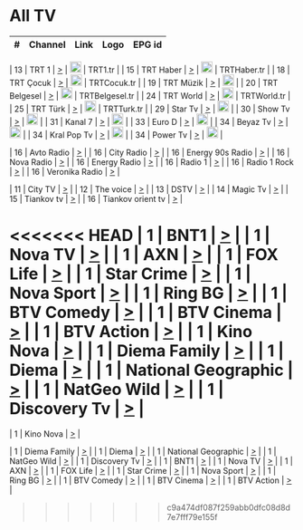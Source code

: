 <h1>All TV</h1>

| #   | Channel        | Link  | Logo | EPG id |
|:---:|:--------------:|:-----:|:----:|:------:|

| 13  | TRT 1            | [>](https://tv-trt1.medya.trt.com.tr/master.m3u8) | <img height="20" src="https://i.imgur.com/j786OLG.png"/> | TRT1.tr |
| 15  | TRT Haber        | [>](https://tv-trthaber.medya.trt.com.tr/master.m3u8) | <img height="20" src="https://i.imgur.com/OVfo8Ab.png"/> | TRTHaber.tr |
| 18  | TRT Çocuk        | [>](https://tv-trtcocuk.medya.trt.com.tr/master.m3u8) | <img height="20" src="https://i.imgur.com/QLFmD6d.png"/> | TRTCocuk.tr |
| 19  | TRT Müzik        | [>](https://tv-trtmuzik.medya.trt.com.tr/master.m3u8) | <img height="20" src="https://i.imgur.com/fIVFCEd.png"/> |
| 20  | TRT Belgesel     | [>](https://tv-trtbelgesel.medya.trt.com.tr/master.m3u8) | <img height="20" src="https://i.imgur.com/MGO87pe.png"/> | TRTBelgesel.tr |
| 24  | TRT World        | [>](https://tv-trtworld.medya.trt.com.tr/master.m3u8) | <img height="20" src="https://i.imgur.com/JEA2xpv.png"/> | TRTWorld.tr |
| 25  | TRT Türk         | [>](https://tv-trtturk.medya.trt.com.tr/master.m3u8) | <img height="20" src="https://i.imgur.com/OSTOQNw.png"/> | TRTTurk.tr |
| 29  | Star Tv   | [>](https://dogus-live.daioncdn.net/startv/startv_360p.m3u8) | <img height="20" src="https://i.imgur.com/IebUZx1.png"/> |
| 30  | Show Tv     | [>](https://ciner-live.daioncdn.net/showtv/showtv.m3u8) | <img height="20" src="https://i.imgur.com/IebUZx1.png"/> |
| 31  | Kanal 7     | [>](https://kanal7-live.daioncdn.net/kanal7/kanal7.m3u8) | <img height="20" src="https://i.imgur.com/IebUZx1.png"/> |
| 33  | Euro D    | [>](https://www.youtube.com/user/KanalD/live) | <img height="20" src="https://i.imgur.com/IebUZx1.png"/> |
| 34  | Beyaz Tv     | [>](https://beyaztv-live.daioncdn.net/beyaztv/beyaztv.m3u8) | <img height="20" src="https://i.imgur.com/IebUZx1.png"/> |
| 34  | Kral Pop Tv     | [>](https://www.youtube.com/watch?v=GuFTuKoXepw) | <img height="20" src="https://i.imgur.com/IebUZx1.png"/> |
| 34  | Power Tv     | [>](https://livetv.powerapp.com.tr/powerTV/powerhd.smil/chunklist.m3u8) | <img height="20" src="https://i.imgur.com/IebUZx1.png"/> |

| 16  | Avto Radio | [>](http://stream.metacast.eu/avtoradio.mp3.m3u) |
| 16  | City Radio | [>](http://stream.metacast.eu/city.aac.m3u) |
| 16  | Energy 90s Radio | [>](http://stream.metacast.eu/energy-90s.m3u) |
| 16  | Nova Radio | [>](http://stream.metacast.eu/nova.aac.m3u) |
| 16  | Energy Radio | [>](http://stream.metacast.eu/nrj.aac.m3u) |
| 16  | Radio 1 | [>](http://stream.metacast.eu/radio1.aac.m3u) |
| 16  | Radio 1 Rock | [>](http://stream.metacast.eu/radio1rock.aac.m3u) |
| 16  | Veronika Radio | [>](http://stream.metacast.eu/veronika.aac.m3u) |

| 11  | City TV | [>](https://tv.city.bg/play/tshls/citytv/index.m3u8) |
| 12  | The voice | [>](https://bss1.neterra.tv/thevoice/thevoice.m3u8) |
| 13  | DSTV | [>](http://46.249.95.140:8081/hls/data.m3u8) |
| 14  | Magic Tv | [>](https://bss1.neterra.tv/magictv/magictv.m3u8) |
| 15  | Tiankov tv | [>](https://streamer103.neterra.tv/tiankov-folk/live.m3u8) |
| 16  | Tiankov orient tv | [>](https://streamer103.neterra.tv/tiankov-orient/live.m3u8) |

<<<<<<< HEAD
| 1 | BNT1 | [>](https://ymkaya.xyz:12434/tv/bnt1/playlist.m3u8?wmsAuthSign=c2VydmVyX3RpbWU9MS8zMC8yMDI1IDc6MzM6NTUgUE0maGFzaF92YWx1ZT1FaGgya2Q0Z28vdTM2NU16NmlzRkh3PT0mdmFsaWRtaW51dGVzPTYw) |
| 1 | Nova TV | [>](https://ymkaya.xyz:12434/tv/novatv/playlist.m3u8?wmsAuthSign=c2VydmVyX3RpbWU9MS8zMC8yMDI1IDc6MzQ6MDUgUE0maGFzaF92YWx1ZT12Q1gxdWpiQTN5dGJ6R2NZZ25TTEZ3PT0mdmFsaWRtaW51dGVzPTYw) |
| 1 | AXN | [>](https://ymkaya.xyz:12434/tv/axn/playlist.m3u8?wmsAuthSign=c2VydmVyX3RpbWU9MS8zMC8yMDI1IDc6MzQ6MTUgUE0maGFzaF92YWx1ZT1BbCt1SHUwMDJob2VvSCtzUkIzRnl3PT0mdmFsaWRtaW51dGVzPTYw) |
| 1 | FOX Life | [>](https://ymkaya.xyz:12434/tv/foxlife/playlist.m3u8?wmsAuthSign=c2VydmVyX3RpbWU9MS8zMC8yMDI1IDc6MzQ6MjUgUE0maGFzaF92YWx1ZT1oUmpRc01jSmh0TmJEOW9DcDExR2p3PT0mdmFsaWRtaW51dGVzPTYw) |
| 1 | Star Crime | [>](https://ymkaya.xyz:12434/tv/foxcrime/playlist.m3u8?wmsAuthSign=c2VydmVyX3RpbWU9MS8zMC8yMDI1IDc6MzQ6MzYgUE0maGFzaF92YWx1ZT1tdjFWQlQzMEJqZ0hpVW9mbEo0MzZBPT0mdmFsaWRtaW51dGVzPTYw) |
| 1 | Nova Sport | [>](https://ymkaya.xyz:12434/tv/novasport/playlist.m3u8?wmsAuthSign=c2VydmVyX3RpbWU9MS8zMC8yMDI1IDc6MzQ6NDUgUE0maGFzaF92YWx1ZT12NVBJOTV1VjJoMThPc0cyUlRBUGFBPT0mdmFsaWRtaW51dGVzPTYw) |
| 1 | Ring BG | [>](https://ymkaya.xyz:12434/tv/ringbg/playlist.m3u8?wmsAuthSign=c2VydmVyX3RpbWU9MS8zMC8yMDI1IDc6MzQ6NTUgUE0maGFzaF92YWx1ZT13enNNRW11cEhJZlZIVUhXWGRvYm9BPT0mdmFsaWRtaW51dGVzPTYw) |
| 1 | BTV Comedy | [>](https://ymkaya.xyz:12434/tv/btvcomedy/playlist.m3u8?wmsAuthSign=c2VydmVyX3RpbWU9MS8zMC8yMDI1IDc6MzU6MDYgUE0maGFzaF92YWx1ZT1oblJURTk4d1E2Skw2NHlsSG85WXhRPT0mdmFsaWRtaW51dGVzPTYw) |
| 1 | BTV Cinema | [>](https://ymkaya.xyz:12434/tv/btvcinema/playlist.m3u8?wmsAuthSign=c2VydmVyX3RpbWU9MS8zMC8yMDI1IDc6MzU6MTYgUE0maGFzaF92YWx1ZT1YbEUvaXlQdGV0Z292eWVYVkZpUDBnPT0mdmFsaWRtaW51dGVzPTYw) |
| 1 | BTV Action | [>](https://ymkaya.xyz:12434/tv/btvaction/playlist.m3u8?wmsAuthSign=c2VydmVyX3RpbWU9MS8zMC8yMDI1IDc6MzU6MjYgUE0maGFzaF92YWx1ZT1QVDM1am4yamUyandOdkU5bWdWd3JnPT0mdmFsaWRtaW51dGVzPTYw) |
| 1 | Kino Nova | [>](https://ymkaya.xyz:12434/tv/kinonova/playlist.m3u8?wmsAuthSign=c2VydmVyX3RpbWU9MS8zMC8yMDI1IDc6MzU6MzYgUE0maGFzaF92YWx1ZT1TaFZUR1Y2bDB6UFdQbml3eERkMm93PT0mdmFsaWRtaW51dGVzPTYw) |
| 1 | Diema Family | [>](https://ymkaya.xyz:12434/tv/diemafamily/playlist.m3u8?wmsAuthSign=c2VydmVyX3RpbWU9MS8zMC8yMDI1IDc6MzU6NDYgUE0maGFzaF92YWx1ZT1zRVBrSDFrZnBkU1N1SWZRakwxUEhRPT0mdmFsaWRtaW51dGVzPTYw) |
| 1 | Diema | [>](https://ymkaya.xyz:12434/tv/diema/playlist.m3u8?wmsAuthSign=c2VydmVyX3RpbWU9MS8zMC8yMDI1IDc6MzY6NDEgUE0maGFzaF92YWx1ZT1aZTJ6bW9zU0kxM1krSE9YMmFxT0lBPT0mdmFsaWRtaW51dGVzPTYw) |
| 1 | National Geographic | [>](https://ymkaya.xyz:12434/tv/natgeo/playlist.m3u8?wmsAuthSign=c2VydmVyX3RpbWU9MS8zMC8yMDI1IDc6MzY6NTEgUE0maGFzaF92YWx1ZT1kSGFiMUpFU0xLd0R4UDRBY2hsQkNnPT0mdmFsaWRtaW51dGVzPTYw) |
| 1 | NatGeo Wild | [>](https://ymkaya.xyz:12434/tv/natgeowild/playlist.m3u8?wmsAuthSign=c2VydmVyX3RpbWU9MS8zMC8yMDI1IDc6Mzc6MDEgUE0maGFzaF92YWx1ZT1qbHVNZGlEQ3JEbHoyZjhWWWhnbUt3PT0mdmFsaWRtaW51dGVzPTYw) |
| 1 | Discovery Tv | [>](https://ymkaya.xyz:12434/tv/discovery/playlist.m3u8?wmsAuthSign=c2VydmVyX3RpbWU9MS8zMC8yMDI1IDc6Mzc6MTAgUE0maGFzaF92YWx1ZT03OUc2SUtUTWFyNGNCWHU1TjR5VHlnPT0mdmFsaWRtaW51dGVzPTYw) |
=======


| 1 | Kino Nova | [>](https://ymkaya.xyz:11336/tv/kinonova/playlist.m3u8?wmsAuthSign=c2VydmVyX3RpbWU9MS8yLzIwMjUgNDo0MDoyMCBBTSZoYXNoX3ZhbHVlPWlFS1FrWEtMMVRFM3l5YklUWUJQUHc9PSZ2YWxpZG1pbnV0ZXM9NjA=) |

| 1 | Diema Family | [>](https://ymkaya.xyz:11336/tv/diemafamily/playlist.m3u8?wmsAuthSign=c2VydmVyX3RpbWU9MS8yLzIwMjUgNDo0MDozMCBBTSZoYXNoX3ZhbHVlPUVUaTVKTldvZTF5WVVCM0YwL21kaXc9PSZ2YWxpZG1pbnV0ZXM9NjA=) |
| 1 | Diema | [>](https://ymkaya.xyz:11336/tv/diema/playlist.m3u8?wmsAuthSign=c2VydmVyX3RpbWU9MS8yLzIwMjUgNDo0MDo0MCBBTSZoYXNoX3ZhbHVlPVlYMWVJT2NuUjNpUTBsaytEUFFOS2c9PSZ2YWxpZG1pbnV0ZXM9NjA=) |
| 1 | National Geographic | [>](https://ymkaya.xyz:11336/tv/natgeo/playlist.m3u8?wmsAuthSign=c2VydmVyX3RpbWU9MS8yLzIwMjUgNDo0MTo0MSBBTSZoYXNoX3ZhbHVlPTJQTlVmcG5nYWx0M013eUhGRGxnd0E9PSZ2YWxpZG1pbnV0ZXM9NjA=) |
| 1 | NatGeo Wild | [>](https://ymkaya.xyz:11336/tv/natgeowild/playlist.m3u8?wmsAuthSign=c2VydmVyX3RpbWU9MS8yLzIwMjUgNDo0MTo1MSBBTSZoYXNoX3ZhbHVlPVl1OXZaTTliN0hGWEN3eDBYd1duNkE9PSZ2YWxpZG1pbnV0ZXM9NjA=) |
| 1 | Discovery Tv | [>](https://ymkaya.xyz:11336/tv/discovery/playlist.m3u8?wmsAuthSign=c2VydmVyX3RpbWU9MS8yLzIwMjUgNDo0MjowMSBBTSZoYXNoX3ZhbHVlPWtBQmdLNlY2RmQwWElzMVYzSDJyVkE9PSZ2YWxpZG1pbnV0ZXM9NjA=) |
| 1 | BNT1 | [>](https://ymkaya.xyz:11336/tv/bnt1/playlist.m3u8?wmsAuthSign=c2VydmVyX3RpbWU9MS8yLzIwMjUgNDozODozOCBBTSZoYXNoX3ZhbHVlPVVrMVlRQXpJWlhYeUh6ZFVpSC9NMUE9PSZ2YWxpZG1pbnV0ZXM9NjA=) |
| 1 | Nova TV | [>](https://ymkaya.xyz:11336/tv/novatv/playlist.m3u8?wmsAuthSign=c2VydmVyX3RpbWU9MS8yLzIwMjUgNDozODo0OCBBTSZoYXNoX3ZhbHVlPUVxQjh1a0ZzYkVGZU8zZDFGTzdreVE9PSZ2YWxpZG1pbnV0ZXM9NjA=) |
| 1 | AXN | [>](https://ymkaya.xyz:11336/tv/axn/playlist.m3u8?wmsAuthSign=c2VydmVyX3RpbWU9MS8yLzIwMjUgNDozODo1OCBBTSZoYXNoX3ZhbHVlPUpkWStGY1hkNXhaOVpPZ0thQ0FZL3c9PSZ2YWxpZG1pbnV0ZXM9NjA=) |
| 1 | FOX Life | [>](https://ymkaya.xyz:11336/tv/foxlife/playlist.m3u8?wmsAuthSign=c2VydmVyX3RpbWU9MS8yLzIwMjUgNDozOToxMCBBTSZoYXNoX3ZhbHVlPWt1ZDc1T3AzYlZDTjJnSy9TU0xJZlE9PSZ2YWxpZG1pbnV0ZXM9NjA=) |
| 1 | Star Crime | [>](https://ymkaya.xyz:11336/tv/foxcrime/playlist.m3u8?wmsAuthSign=c2VydmVyX3RpbWU9MS8yLzIwMjUgNDozOToyMCBBTSZoYXNoX3ZhbHVlPXIwVU45Nm9FR1l2enNkTG9TanBxbmc9PSZ2YWxpZG1pbnV0ZXM9NjA=) |
| 1 | Nova Sport | [>](https://ymkaya.xyz:11336/tv/novasport/playlist.m3u8?wmsAuthSign=c2VydmVyX3RpbWU9MS8yLzIwMjUgNDozOTozMCBBTSZoYXNoX3ZhbHVlPXlSZ0UxazVaM0xhSmc0NmR4T0c1T2c9PSZ2YWxpZG1pbnV0ZXM9NjA=) |
| 1 | Ring BG | [>](https://ymkaya.xyz:11336/tv/ringbg/playlist.m3u8?wmsAuthSign=c2VydmVyX3RpbWU9MS8yLzIwMjUgNDozOTo0MCBBTSZoYXNoX3ZhbHVlPTR4aUlFNHVUYWN4enY1WkVuOFZma2c9PSZ2YWxpZG1pbnV0ZXM9NjA=) |
| 1 | BTV Comedy | [>](https://ymkaya.xyz:11336/tv/btvcomedy/playlist.m3u8?wmsAuthSign=c2VydmVyX3RpbWU9MS8yLzIwMjUgNDozOTo1MCBBTSZoYXNoX3ZhbHVlPUtrMTJ2RHNTTUU1RFp1ZkVOdXFSK3c9PSZ2YWxpZG1pbnV0ZXM9NjA=) |
| 1 | BTV Cinema | [>](https://ymkaya.xyz:11336/tv/btvcinema/playlist.m3u8?wmsAuthSign=c2VydmVyX3RpbWU9MS8yLzIwMjUgNDozOTo1OSBBTSZoYXNoX3ZhbHVlPTZWcU9FZW56cG1NM1lrYy8xNE5NeHc9PSZ2YWxpZG1pbnV0ZXM9NjA=) |
| 1 | BTV Action | [>](https://ymkaya.xyz:11336/tv/btvaction/playlist.m3u8?wmsAuthSign=c2VydmVyX3RpbWU9MS8yLzIwMjUgNDo0MDoxMCBBTSZoYXNoX3ZhbHVlPUlDd0ErRkZVWThyMVZwR3c2REdGZ3c9PSZ2YWxpZG1pbnV0ZXM9NjA=) |
>>>>>>> c9a474df087f259abb0dfc08d8d7e7fff79e155f
